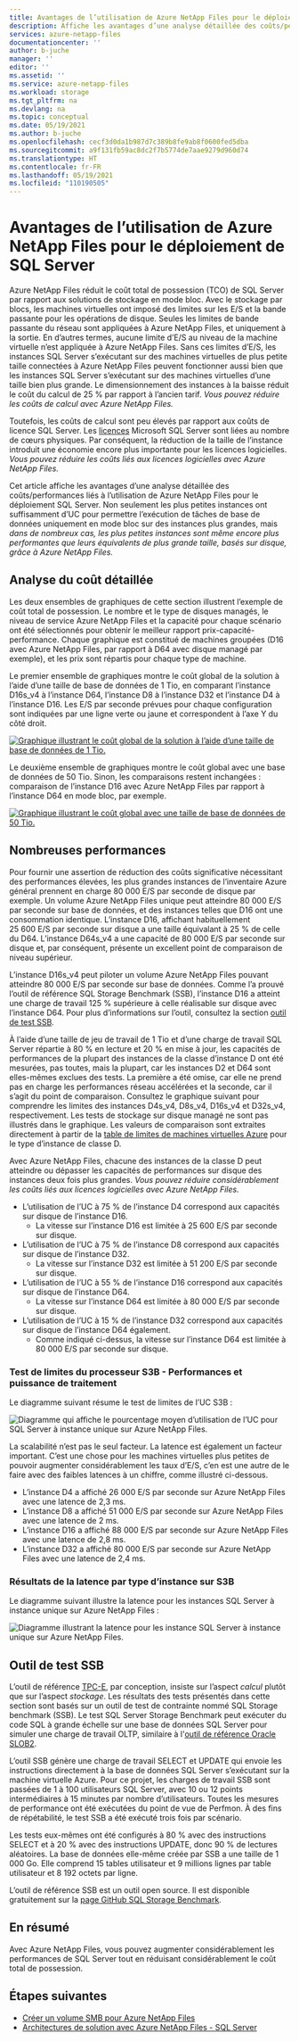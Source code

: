 ```yaml
---
title: Avantages de l’utilisation de Azure NetApp Files pour le déploiement de SQL Server | Microsoft Docs
description: Affiche les avantages d’une analyse détaillée des coûts/performances liés à l’utilisation de Azure NetApp Files pour le déploiement SQL Server.
services: azure-netapp-files
documentationcenter: ''
author: b-juche
manager: ''
editor: ''
ms.assetid: ''
ms.service: azure-netapp-files
ms.workload: storage
ms.tgt_pltfrm: na
ms.devlang: na
ms.topic: conceptual
ms.date: 05/19/2021
ms.author: b-juche
ms.openlocfilehash: cecf3d0da1b987d7c389b8fe9ab8f0600fed5dba
ms.sourcegitcommit: a9f131fb59ac8dc2f7b5774de7aae9279d960d74
ms.translationtype: HT
ms.contentlocale: fr-FR
ms.lasthandoff: 05/19/2021
ms.locfileid: "110190505"
---
```

#  <a name="benefits-of-using-azure-netapp-files-for-sql-server-deployment"></a>Avantages de l’utilisation de Azure NetApp Files pour le déploiement de SQL Server

Azure NetApp Files réduit le coût total de possession (TCO) de SQL Server par rapport aux solutions de stockage en mode bloc.  Avec le stockage par blocs, les machines virtuelles ont imposé des limites sur les E/S et la bande passante pour les opérations de disque. Seules les limites de bande passante du réseau sont appliquées à Azure NetApp Files, et uniquement à la sortie.  En d’autres termes, aucune limite d’E/S au niveau de la machine virtuelle n’est appliquée à Azure NetApp Files. Sans ces limites d’E/S, les instances SQL Server s’exécutant sur des machines virtuelles de plus petite taille connectées à Azure NetApp Files peuvent fonctionner aussi bien que les instances SQL Server s’exécutant sur des machines virtuelles d’une taille bien plus grande. Le dimensionnement des instances à la baisse réduit le coût du calcul de 25 % par rapport à l’ancien tarif.  *Vous pouvez réduire les coûts de calcul avec Azure NetApp Files.*  

Toutefois, les coûts de calcul sont peu élevés par rapport aux coûts de licence SQL Server.  Les [licences](https://download.microsoft.com/download/B/C/0/BC0B2EA7-D99D-42FB-9439-2C56880CAFF4/SQL_Server_2017_Licensing_Datasheet.pdf) Microsoft SQL Server sont liées au nombre de cœurs physiques. Par conséquent, la réduction de la taille de l’instance introduit une économie encore plus importante pour les licences logicielles. *Vous pouvez réduire les coûts liés aux licences logicielles avec Azure NetApp Files.*

Cet article affiche les avantages d’une analyse détaillée des coûts/performances liés à l’utilisation de Azure NetApp Files pour le déploiement SQL Server. Non seulement les plus petites instances ont suffisamment d’UC pour permettre l’exécution de tâches de base de données uniquement en mode bloc sur des instances plus grandes, mais *dans de nombreux cas, les plus petites instances sont même encore plus performantes que leurs équivalents de plus grande taille, basés sur disque, grâce à Azure NetApp Files.* 

## <a name="detailed-cost-analysis"></a>Analyse du coût détaillée 

Les deux ensembles de graphiques de cette section illustrent l’exemple de coût total de possession.  Le nombre et le type de disques managés, le niveau de service Azure NetApp Files et la capacité pour chaque scénario ont été sélectionnés pour obtenir le meilleur rapport prix-capacité-performance.  Chaque graphique est constitué de machines groupées (D16 avec Azure NetApp Files, par rapport à D64 avec disque managé par exemple), et les prix sont répartis pour chaque type de machine.  

Le premier ensemble de graphiques montre le coût global de la solution à l’aide d’une taille de base de données de 1 Tio, en comparant l’instance D16s_v4 à l’instance D64, l’instance D8 à l’instance D32 et l’instance D4 à l’instance D16. Les E/S par seconde prévues pour chaque configuration sont indiquées par une ligne verte ou jaune et correspondent à l’axe Y du côté droit.

[ ![Graphique illustrant le coût global de la solution à l’aide d’une taille de base de données de 1 Tio. ](../media/azure-netapp-files/solution-sql-server-cost-1-tib.png)](../media/azure-netapp-files/solution-sql-server-cost-1-tib.png#lightbox)


Le deuxième ensemble de graphiques montre le coût global avec une base de données de 50 Tio. Sinon, les comparaisons restent inchangées : comparaison de l’instance D16 avec Azure NetApp Files par rapport à l’instance D64 en mode bloc, par exemple. 

[ ![Graphique illustrant le coût global avec une taille de base de données de 50 Tio.](../media/azure-netapp-files/solution-sql-server-cost-50-tib.png) ](../media/azure-netapp-files/solution-sql-server-cost-50-tib.png#lightbox)
 
## <a name="performance-and-lots-of-it"></a>Nombreuses performances  

Pour fournir une assertion de réduction des coûts significative nécessitant des performances élevées, les plus grandes instances de l’inventaire Azure général prennent en charge 80 000 E/S par seconde de disque par exemple. Un volume Azure NetApp Files unique peut atteindre 80 000 E/S par seconde sur base de données, et des instances telles que D16 ont une consommation identique. L’instance D16, affichant habituellement 25 600 E/S par seconde sur disque a une taille équivalant à 25 % de celle du D64.  L’instance D64s_v4 a une capacité de 80 000 E/S par seconde sur disque et, par conséquent, présente un excellent point de comparaison de niveau supérieur.

L’instance D16s_v4 peut piloter un volume Azure NetApp Files pouvant atteindre 80 000 E/S par seconde sur base de données. Comme l’a prouvé l’outil de référence SQL Storage Benchmark (SSB), l’instance D16 a atteint une charge de travail 125 % supérieure à celle réalisable sur disque avec l’instance D64.  Pour plus d’informations sur l’outil, consultez la section [outil de test SSB](#ssb-testing-tool).

À l’aide d’une taille de jeu de travail de 1 Tio et d’une charge de travail SQL Server répartie à 80 % en lecture et 20 % en mise à jour, les capacités de performances de la plupart des instances de la classe d’instance D ont été mesurées, pas toutes, mais la plupart, car les instances D2 et D64 sont elles-mêmes exclues des tests. La première a été omise, car elle ne prend pas en charge les performances réseau accélérées et la seconde, car il s’agit du point de comparaison. Consultez le graphique suivant pour comprendre les limites des instances D4s_v4, D8s_v4, D16s_v4 et D32s_v4, respectivement.  Les tests de stockage sur disque managé ne sont pas illustrés dans le graphique. Les valeurs de comparaison sont extraites directement à partir de la [table de limites de machines virtuelles Azure](../virtual-machines/dv3-dsv3-series.md) pour le type d’instance de classe D.

Avec Azure NetApp Files, chacune des instances de la classe D peut atteindre ou dépasser les capacités de performances sur disque des instances deux fois plus grandes.  *Vous pouvez réduire considérablement les coûts liés aux licences logicielles avec Azure NetApp Files.*  

* L’utilisation de l’UC à 75 % de l’instance D4 correspond aux capacités sur disque de l’instance D16.  
    * La vitesse sur l’instance D16 est limitée à 25 600 E/S par seconde sur disque.  
* L’utilisation de l’UC à 75 % de l’instance D8 correspond aux capacités sur disque de l’instance D32.  
    * La vitesse sur l’instance D32 est limitée à 51 200 E/S par seconde sur disque.  
* L’utilisation de l’UC à 55 % de l’instance D16 correspond aux capacités sur disque de l’instance D64.  
    * La vitesse sur l’instance D64 est limitée à 80 000 E/S par seconde sur disque.  
* L’utilisation de l’UC à 15 % de l’instance D32 correspond aux capacités sur disque de l’instance D64 également.  
    * Comme indiqué ci-dessus, la vitesse sur l’instance D64 est limitée à 80 000 E/S par seconde sur disque.  

### <a name="s3b-cpu-limits-test--performance-versus-processing-power"></a>Test de limites du processeur S3B - Performances et puissance de traitement

Le diagramme suivant résume le test de limites de l’UC S3B :

![Diagramme qui affiche le pourcentage moyen d’utilisation de l’UC pour SQL Server à instance unique sur Azure NetApp Files.](../media/azure-netapp-files/solution-sql-server-single-instance-average-cpu.png)

La scalabilité n’est pas le seul facteur. La latence est également un facteur important.  C’est une chose pour les machines virtuelles plus petites de pouvoir augmenter considérablement les taux d’E/S, c’en est une autre de le faire avec des faibles latences à un chiffre, comme illustré ci-dessous.  

* L’instance D4 a affiché 26 000 E/S par seconde sur Azure NetApp Files avec une latence de 2,3 ms.  
* L’instance D8 a affiché 51 000 E/S par seconde sur Azure NetApp Files avec une latence de 2 ms.  
* L’instance D16 a affiché 88 000 E/S par seconde sur Azure NetApp Files avec une latence de 2,8 ms.
* L’instance D32 a affiché 80 000 E/S par seconde sur Azure NetApp Files avec une latence de 2,4 ms.  

### <a name="s3b-per-instance-type-latency-results"></a>Résultats de la latence par type d’instance sur S3B

Le diagramme suivant illustre la latence pour les instances SQL Server à instance unique sur Azure NetApp Files :

![Diagramme illustrant la latence pour les instance SQL Server à instance unique sur Azure NetApp Files.](../media/azure-netapp-files/solution-sql-server-single-instance-latency.png)

## <a name="ssb-testing-tool"></a>Outil de test SSB 
 
L’outil de référence [TPC-E](http://www.tpc.org/tpce/), par conception, insiste sur l’aspect *calcul* plutôt que sur l’aspect *stockage*. Les résultats des tests présentés dans cette section sont basés sur un outil de test de contrainte nommé SQL Storage benchmark (SSB).  Le test SQL Server Storage Benchmark peut exécuter du code SQL à grande échelle sur une base de données SQL Server pour simuler une charge de travail OLTP, similaire à l'[outil de référence Oracle SLOB2](https://kevinclosson.net/slob/). 

L’outil SSB génère une charge de travail SELECT et UPDATE qui envoie les instructions directement à la base de données SQL Server s’exécutant sur la machine virtuelle Azure.  Pour ce projet, les charges de travail SSB sont passées de 1 à 100 utilisateurs SQL Server, avec 10 ou 12 points intermédiaires à 15 minutes par nombre d’utilisateurs.  Toutes les mesures de performance ont été exécutées du point de vue de Perfmon. À des fins de répétabilité, le test SSB a été exécuté trois fois par scénario. 

Les tests eux-mêmes ont été configurés à 80 % avec des instructions SELECT et à 20 % avec des instructions UPDATE, donc 90 % de lectures aléatoires.  La base de données elle-même créée par SSB a une taille de 1 000 Go. Elle comprend 15 tables utilisateur et 9 millions lignes par table utilisateur et 8 192 octets par ligne. 

L’outil de référence SSB est un outil open source.  Il est disponible gratuitement sur la [page GitHub SQL Storage Benchmark](https://github.com/NetApp/SQL_Storage_Benchmark.git).  


## <a name="in-summary"></a>En résumé  

Avec Azure NetApp Files, vous pouvez augmenter considérablement les performances de SQL Server tout en réduisant considérablement le coût total de possession. 

## <a name="next-steps"></a>Étapes suivantes

* [Créer un volume SMB pour Azure NetApp Files](azure-netapp-files-create-volumes-smb.md) 
* [Architectures de solution avec Azure NetApp Files - SQL Server](azure-netapp-files-solution-architectures.md#sql-server) 

